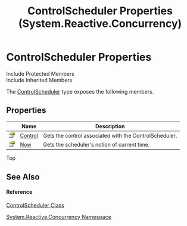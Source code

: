 ﻿---
title: ControlScheduler Properties (System.Reactive.Concurrency)
TOCTitle: ControlScheduler Properties
ms:assetid: Properties.T:System.Reactive.Concurrency.ControlScheduler
ms:mtpsurl: https://msdn.microsoft.com/en-us/library/system.reactive.concurrency.controlscheduler_properties(v=VS.103)
ms:contentKeyID: 36068689
ms.date: 06/28/2011
mtps_version: v=VS.103
---

# ControlScheduler Properties

Include Protected Members  
Include Inherited Members  

The [ControlScheduler](hh212067\(v=vs.103\).md) type exposes the following members.

## Properties

<table>
<thead>
<tr class="header">
<th> </th>
<th>Name</th>
<th>Description</th>
</tr>
</thead>
<tbody>
<tr class="odd">
<td><img src="images\Hh211972.pubproperty(en-us,VS.103).gif" title="Public property" alt="Public property" /></td>
<td><a href="hh229474(v=vs.103).md">Control</a></td>
<td>Gets the control associated with the ControlScheduler.</td>
</tr>
<tr class="even">
<td><img src="images\Hh211972.pubproperty(en-us,VS.103).gif" title="Public property" alt="Public property" /></td>
<td><a href="hh229254(v=vs.103).md">Now</a></td>
<td>Gets the scheduler's notion of current time.</td>
</tr>
</tbody>
</table>

Top

## See Also

#### Reference

[ControlScheduler Class](hh212067\(v=vs.103\).md)

[System.Reactive.Concurrency Namespace](hh229042\(v=vs.103\).md)

